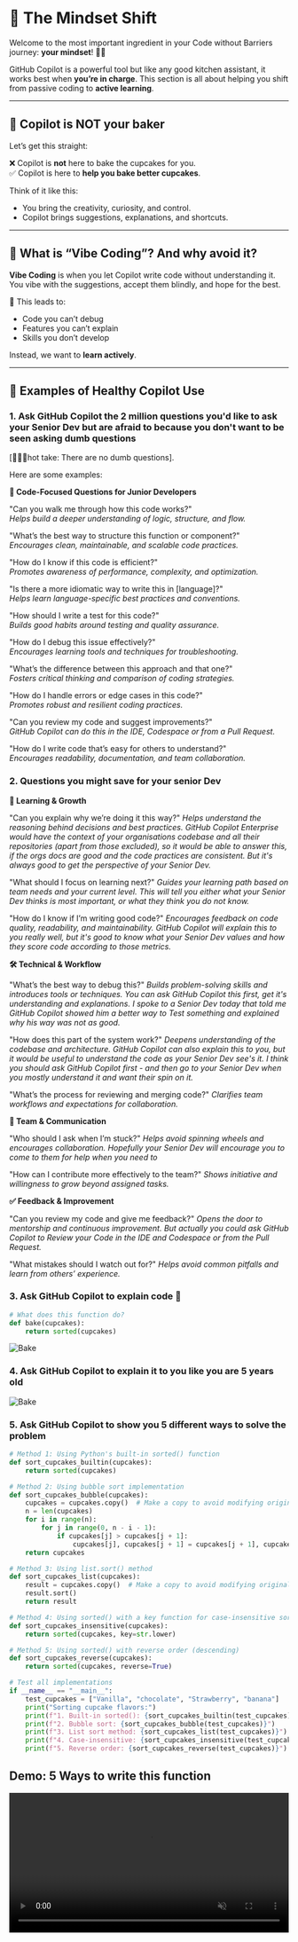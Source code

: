 # 🧠 The Mindset Shift

Welcome to the most important ingredient in your Code without Barriers journey: **your mindset**! 🧠💡

GitHub Copilot is a powerful tool but like any good kitchen assistant, it works best when **you’re in charge**. This section is all about helping you shift from passive coding to **active learning**.

---

## 🍩 Copilot is NOT your baker

Let’s get this straight:

❌ Copilot is **not** here to bake the cupcakes for you.  
✅ Copilot is here to **help you bake better cupcakes**.

Think of it like this:
- You bring the creativity, curiosity, and control.
- Copilot brings suggestions, explanations, and shortcuts.

---

## 🧮 What is “Vibe Coding”? And why avoid it?

**Vibe Coding** is when you let Copilot write code without understanding it. You vibe with the suggestions, accept them blindly, and hope for the best.

🚫 This leads to:
- Code you can’t debug
- Features you can’t explain
- Skills you don’t develop

Instead, we want to **learn actively**.

---

## 🌟 Examples of Healthy Copilot Use

### 1. Ask GitHub Copilot the 2 million questions you'd like to ask your Senior Dev but are afraid to because you don't want to be seen asking dumb questions 

[👩‍💻💥hot take: There are no dumb questions].

Here are some examples:

**🔧 Code-Focused Questions for Junior Developers**

"Can you walk me through how this code works?"  
*Helps build a deeper understanding of logic, structure, and flow.*

"What’s the best way to structure this function or component?"  
*Encourages clean, maintainable, and scalable code practices.*

"How do I know if this code is efficient?"  
*Promotes awareness of performance, complexity, and optimization.*

"Is there a more idiomatic way to write this in [language]?"  
*Helps learn language-specific best practices and conventions.*

"How should I write a test for this code?"  
*Builds good habits around testing and quality assurance.*

"How do I debug this issue effectively?"  
*Encourages learning tools and techniques for troubleshooting.*

"What’s the difference between this approach and that one?"  
*Fosters critical thinking and comparison of coding strategies.*

"How do I handle errors or edge cases in this code?"  
*Promotes robust and resilient coding practices.*

"Can you review my code and suggest improvements?"  
*GitHub Copilot can do this in the IDE, Codespace or from a Pull Request.*

"How do I write code that’s easy for others to understand?"  
*Encourages readability, documentation, and team collaboration.*


### 2. Questions you might save for your senior Dev

**🧠 Learning & Growth**

"Can you explain why we’re doing it this way?"
*Helps understand the reasoning behind decisions and best practices. GitHub Copilot Enterprise would have the context of your organisations codebase and all their repositories (apart from those excluded), so it would be able to answer this, if the orgs docs are good and the code practices are consistent. But it's always good to get the perspective of your Senior Dev.*

"What should I focus on learning next?"
*Guides your learning path based on team needs and your current level. This will tell you either what your Senior Dev thinks is most important, or what they think you do not know.*

"How do I know if I’m writing good code?"
*Encourages feedback on code quality, readability, and maintainability. GitHub Copilot will explain this to you really well, but it's good to know what your Senior Dev values and how they score code according to those metrics.*


**🛠️ Technical & Workflow**

"What’s the best way to debug this?"
*Builds problem-solving skills and introduces tools or techniques. You can ask GitHub Copilot this first, get it's understanding and explanations. I spoke to a Senior Dev today that told me GitHub Copilot showed him a better way to Test something and explained why his way was not as good.*

"How does this part of the system work?"
*Deepens understanding of the codebase and architecture. GitHub Copilot can also explain this to you, but it would be useful to understand the code as your Senior Dev see's it. I think you should ask GitHub Copilot first - and then go to your Senior Dev when you mostly understand it and want their spin on it.*

"What’s the process for reviewing and merging code?"
*Clarifies team workflows and expectations for collaboration.*

**🤝 Team & Communication**

"Who should I ask when I’m stuck?"
*Helps avoid spinning wheels and encourages collaboration. Hopefully your Senior Dev will encourage you to come to them for help when you need to*

"How can I contribute more effectively to the team?"
*Shows initiative and willingness to grow beyond assigned tasks.*

**✅ Feedback & Improvement**

"Can you review my code and give me feedback?"
*Opens the door to mentorship and continuous improvement. But actually you could ask GitHub Copilot to Review your Code in the IDE and Codespace or from the Pull Request.*

"What mistakes should I watch out for?"
*Helps avoid common pitfalls and learn from others’ experience.*

### 3. **Ask GitHub Copilot to explain code** 🐍
```python
# What does this function do?
def bake(cupcakes):
    return sorted(cupcakes)
```
![Bake](assets/bake.png)


### 4. Ask GitHub Copilot to explain it to you like you are 5 years old

![Bake](assets/bake.png)


### 5. **Ask GitHub Copilot to show you 5 different ways to solve the problem**
```python
# Method 1: Using Python's built-in sorted() function
def sort_cupcakes_builtin(cupcakes):
    return sorted(cupcakes)

# Method 2: Using bubble sort implementation
def sort_cupcakes_bubble(cupcakes):
    cupcakes = cupcakes.copy()  # Make a copy to avoid modifying original
    n = len(cupcakes)
    for i in range(n):
        for j in range(0, n - i - 1):
            if cupcakes[j] > cupcakes[j + 1]:
                cupcakes[j], cupcakes[j + 1] = cupcakes[j + 1], cupcakes[j]
    return cupcakes

# Method 3: Using list.sort() method
def sort_cupcakes_list(cupcakes):
    result = cupcakes.copy()  # Make a copy to avoid modifying original
    result.sort()
    return result

# Method 4: Using sorted() with a key function for case-insensitive sorting
def sort_cupcakes_insensitive(cupcakes):
    return sorted(cupcakes, key=str.lower)

# Method 5: Using sorted() with reverse order (descending)
def sort_cupcakes_reverse(cupcakes):
    return sorted(cupcakes, reverse=True)

# Test all implementations
if __name__ == "__main__":
    test_cupcakes = ["Vanilla", "chocolate", "Strawberry", "banana"]
    print("Sorting cupcake flavors:")
    print(f"1. Built-in sorted(): {sort_cupcakes_builtin(test_cupcakes)}")
    print(f"2. Bubble sort: {sort_cupcakes_bubble(test_cupcakes)}")
    print(f"3. List sort method: {sort_cupcakes_list(test_cupcakes)}")
    print(f"4. Case-insensitive: {sort_cupcakes_insensitive(test_cupcakes)}")
    print(f"5. Reverse order: {sort_cupcakes_reverse(test_cupcakes)}")
```

## Demo: 5 Ways to write this function

<video width="100%" style="max-width: 1200px;" controls loop muted playsinline>
  <source src="../assets/5ways.mp4" type="video/mp4">
  Your browser does not support the video tag.
</video>

